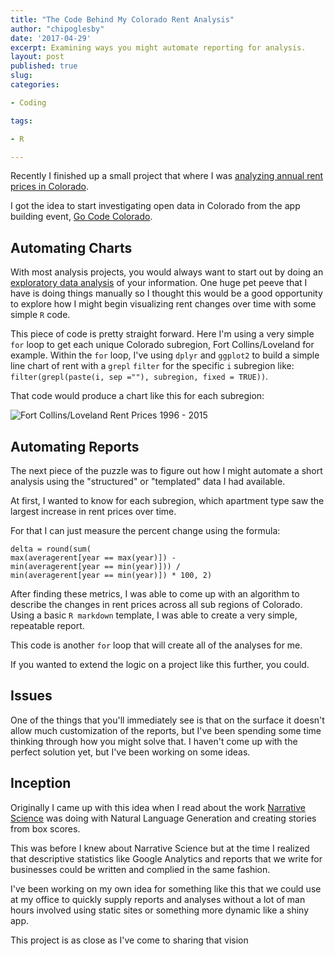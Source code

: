 ```yaml
---
title: "The Code Behind My Colorado Rent Analysis"
author: "chipoglesby"
date: '2017-04-29'
excerpt: Examining ways you might automate reporting for analysis.
layout: post
published: true
slug:
categories:

- Coding

tags:

- R

---
```


Recently I finished up a small project that where I was [analyzing annual rent
prices in Colorado](http://www.chipoglesby.com/coloradoRent/).

I got the idea to start investigating open data in Colorado from the app
building event, [Go Code Colorado](http://gocode.colorado.gov/).

## Automating Charts
With most analysis projects, you would always want to start out by doing an
[exploratory data analysis](https://en.wikipedia.org/wiki/Exploratory_data_analysis)
of your information. One huge pet peeve that I have is doing things manually so
I thought this would be a good opportunity to explore how I might begin visualizing
rent changes over time with some simple `R` code.

<script src="http://gist-it.appspot.com/https://github.com/chipoglesby/coloradoRent/blob/master/code/plots/plots.R"></script>

This piece of code is pretty straight forward. Here I'm using a very simple
`for` loop to get each unique Colorado subregion, Fort Collins/Loveland for
example. Within the `for` loop, I've using `dplyr` and `ggplot2` to build a simple
line chart of rent with a `grepl` `filter` for the specific `i` subregion like:
`filter(grepl(paste(i, sep =""), subregion, fixed = TRUE))`.

That code would produce a chart like this for each subregion:

![Fort Collins/Loveland Rent Prices 1996 - 2015](https://raw.githubusercontent.com/chipoglesby/coloradoRent/master/images/fortcollinsloveland.png)

## Automating Reports
The next piece of the puzzle was to figure out how I might automate a short analysis
using the "structured" or "templated" data I had available.

At first, I wanted to know for each subregion, which apartment type saw the 
largest increase in rent prices over time.

For that I can just measure the percent change using the formula:
```
delta = round(sum(
max(averagerent[year == max(year)]) -
min(averagerent[year == min(year)])) / 
min(averagerent[year == min(year)]) * 100, 2)
```

After finding these metrics, I was able to come up with an algorithm to describe
the changes in rent prices across all sub regions of Colorado. Using a basic
`R markdown` template, I was able to create a very simple, repeatable report.

<script src="http://gist-it.appspot.com/https://github.com/chipoglesby/coloradoRent/blob/master/rmd/subregionAnalysis.Rmd"></script>

This code is another `for` loop that will create all of the analyses for me.
<script src="http://gist-it.appspot.com/https://github.com/chipoglesby/coloradoRent/blob/master/code/subregionAnalysis.R"></script>

If you wanted to extend the logic on a project like this further, you could.

## Issues

One of the things that you'll immediately see is that on the surface it doesn't
allow much customization of the reports, but I've been spending some time 
thinking through how you might solve that. I haven't come up with the perfect
solution yet, but I've been working on some ideas.

## Inception

Originally I came up with this idea when I read about the work [Narrative 
Science](http://chicagoinno.streetwise.co/2014/06/06/after-generating-baseball-articles-from-box-scores-narrative-science-now-tells-a-much-bigger-story/)
was doing with Natural Language Generation and creating stories from box scores.

This was before I knew about Narrative Science but at the time I realized that 
descriptive statistics like Google Analytics and reports that we write for 
businesses could be written and complied in the same fashion.

I've been working on my own idea for something like this that we could use at my
office to quickly supply reports and analyses without a lot of man hours 
involved using static sites or something more dynamic like a shiny app.

This project is as close as I've come to sharing that vision
